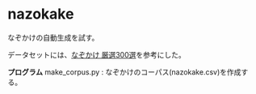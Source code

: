 # nazokake
なぞかけの自動生成を試す。  

データセットには、[なぞかけ 厳選300選](https://help-nandemo.com/nazokake-300sen/)を参考にした。  

**プログラム**
make_corpus.py : なぞかけのコーパス(nazokake.csv)を作成する。